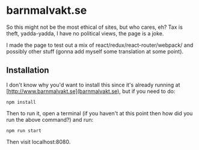 # barnmalvakt.se

So this might not be the most ethical of sites, but who cares, eh? Tax is theft, yadda-yadda, I have no political views, the page is a joke.

I made the page to test out a mix of react/redux/react-router/webpack/ and possibly other stuff (gonna add myself some translation at some point).

## Installation

I don't know why you'd want to install this since it's already running at [http://www.barnmalvakt.se](barnmalvakt.se), but if you need to do:

`npm install`

Then to run it, open a terminal (if you haven't at this point then how did you run the above command?) and run:

`npm run start`

Then visit localhost:8080.